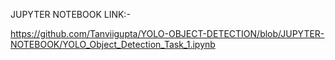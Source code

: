 
JUPYTER NOTEBOOK LINK:-

https://github.com/Tanviigupta/YOLO-OBJECT-DETECTION/blob/JUPYTER-NOTEBOOK/YOLO_Object_Detection_Task_1.ipynb

